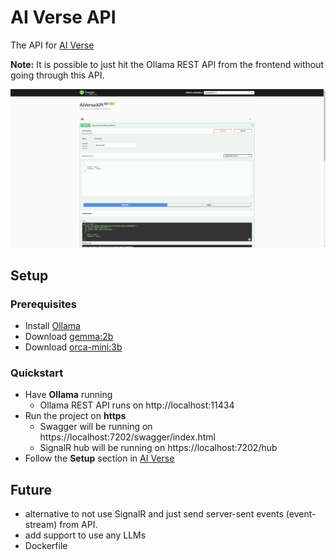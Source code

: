 # AI Verse API

The API for [AI Verse](https://github.com/robertmok/ai-verse)

**Note:** It is possible to just hit the Ollama REST API from the frontend without going through this API.

![](./demo.JPG)

## Setup

### Prerequisites

- Install [Ollama](https://ollama.com/)
- Download [gemma:2b](https://ollama.com/library/gemma)
- Download [orca-mini:3b](https://ollama.com/library/orca-mini)

### Quickstart

- Have **Ollama** running
	- Ollama REST API runs on http://localhost:11434
- Run the project on **https**
	- Swagger will be running on https://localhost:7202/swagger/index.html
	- SignalR hub will be running on https://localhost:7202/hub
- Follow the **Setup** section in [AI Verse](https://github.com/robertmok/ai-verse)

## Future

- alternative to not use SignalR and just send server-sent events (event-stream) from API.
- add support to use any LLMs
- Dockerfile

